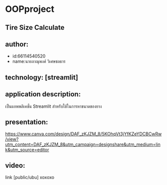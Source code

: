 # OOPproject

## Tire Size Calculate
## author: 
  * id:66114540520
  * name:นายภาณุพงศ์ วิเศษชลธาร

## technology: [streamlit]

## application description:
เป็นแอพพลิเคชั่น Streamlit สำหรับใช้ในการหาขนาดของยาง

## presentation:
https://www.canva.com/design/DAF_zKJZM_8/5KOhqVt3jYfKZeYDCBCwRw/view?utm_content=DAF_zKJZM_8&utm_campaign=designshare&utm_medium=link&utm_source=editor

## video:
link [public/ubu]
 xoxoxo
